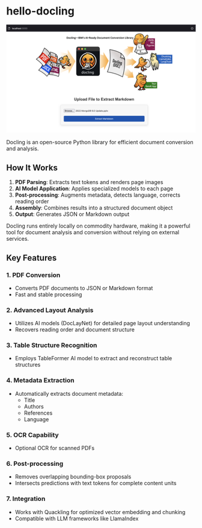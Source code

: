 
# hello-docling

![](docling.png)

Docling is an open-source Python library for efficient document conversion and analysis.

## How It Works

1. **PDF Parsing**: Extracts text tokens and renders page images
2. **AI Model Application**: Applies specialized models to each page
3. **Post-processing**: Augments metadata, detects language, corrects reading order
4. **Assembly**: Combines results into a structured document object
5. **Output**: Generates JSON or Markdown output

Docling runs entirely locally on commodity hardware, making it a powerful tool for document analysis and conversion without relying on external services.

## Key Features

### 1. PDF Conversion
- Converts PDF documents to JSON or Markdown format
- Fast and stable processing

### 2. Advanced Layout Analysis
- Utilizes AI models (DocLayNet) for detailed page layout understanding
- Recovers reading order and document structure

### 3. Table Structure Recognition
- Employs TableFormer AI model to extract and reconstruct table structures

### 4. Metadata Extraction
- Automatically extracts document metadata:
  - Title
  - Authors
  - References
  - Language

### 5. OCR Capability
- Optional OCR for scanned PDFs

### 6. Post-processing
- Removes overlapping bounding-box proposals
- Intersects predictions with text tokens for complete content units

### 7. Integration
- Works with Quackling for optimized vector embedding and chunking
- Compatible with LLM frameworks like LlamaIndex
